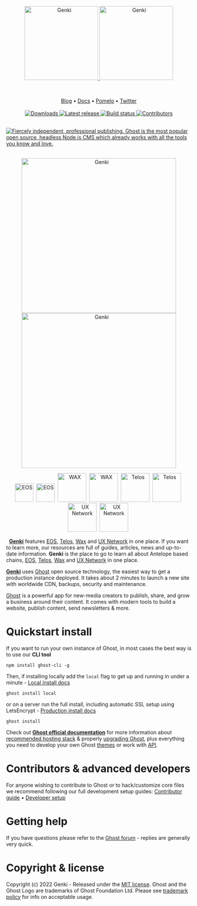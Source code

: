 &nbsp;
<p align="center">
  <a href="https://blog.genki.site/#gh-light-mode-only" target="_blank">
    <img src="https://user-images.githubusercontent.com/118148262/205803022-da8f2c77-4f9d-4aa7-85b5-f7de1b03887e.png" alt="Genki" width="200px">
  </a>
  <a href="https://blog.genki.site/#gh-dark-mode-only" target="_blank">
    <img src="https://user-images.githubusercontent.com/118148262/205803027-fbf88284-7724-488f-bbb7-7a1aefa15333.png" alt="Genki" width="200px">
  </a>
</p>
&nbsp;

<p align="center">
    <a href="https://blog.genki.site" target="_blank">Blog</a> •
    <a href="https://docs.genki.site" target="_blank">Docs</a> •
        <a href="https://pomelo.io/grants/subdeeplyla" target="_blank">Pomelo</a> •
    <a href="https://twitter.com/mediagenki" target="_blank">Twitter</a>
    <br /><br />
    <a href="https://ghost.org/">
        <img src="https://img.shields.io/badge/downloads-3M-brightgreen.svg" alt="Downloads" />
    </a>
    <a href="https://github.com/TryGhost/Ghost/releases/">
        <img src="https://img.shields.io/github/release/TryGhost/Ghost.svg" alt="Latest release" />
    </a>
    <a href="https://github.com/TryGhost/Ghost/actions">
        <img src="https://github.com/TryGhost/Ghost/workflows/Test%20Suite/badge.svg?branch=main" alt="Build status" />
    </a>
    <a href="https://github.com/TryGhost/Ghost/contributors/">
        <img src="https://img.shields.io/github/contributors/TryGhost/Ghost.svg" alt="Contributors" />
    </a>
</p>

&nbsp;
<a href="https://ghost.org/"><img src="https://user-images.githubusercontent.com/353959/169805900-66be5b89-0859-4816-8da9-528ed7534704.png" alt="Fiercely independent, professional publishing. Ghost is the most popular open source, headless Node.js CMS which already works with all the tools you know and love." /></a>
&nbsp;

<p align="center">
<a href="https://blog.genki.site/#gh-light-mode-only" target="_blank"><img src="https://user-images.githubusercontent.com/118148262/205803022-da8f2c77-4f9d-4aa7-85b5-f7de1b03887e.png" alt="Genki" width="420px" /></a>
<a href="https://blog.genki.site/#gh-dark-mode-only" target="_blank"><img src="https://user-images.githubusercontent.com/118148262/205803027-fbf88284-7724-488f-bbb7-7a1aefa15333.png" alt="Genki" width="420px" /></a>
</p>

<p align="center">
    <a href="https://eosnetwork.com/#gh-light-mode-only" target="_blank"><img src="https://user-images.githubusercontent.com/118148262/205805724-c8c04258-797e-4d4a-b96c-9e665dffcfed.png" alt="EOS" width="50px" /></a>&nbsp;
    <a href="https://eosnetwork.com/#gh-dark-mode-only" target="_blank"><img src="https://user-images.githubusercontent.com/118148262/205805199-0d4d5070-0825-4fda-a50c-e4482690be87.png" alt="EOS" width="50px" /></a>&nbsp;
    <a href="https://eosnetwork.com/#gh-light-mode-only" target="_blank"><img src="https://user-images.githubusercontent.com/118148262/205806336-acb3a3b8-cb96-4833-af95-bba8223ea3b8.png" alt="WAX" width="78px" /></a>&nbsp;
    <a href="https://eosnetwork.com/#gh-dark-mode-only" target="_blank"><img src="https://user-images.githubusercontent.com/118148262/205806338-d95c2ab9-fdd0-4ec3-a8d1-3da144ce3ba5.png" alt="WAX" width="78px" /></a>&nbsp;
    <a href="https://eosnetwork.com/#gh-light-mode-only" target="_blank"><img src="https://user-images.githubusercontent.com/118148262/205806645-f3cf8384-23ce-4a0d-9273-ce86435bf2a9.png" alt="Telos" width="78px" /></a>&nbsp;
    <a href="https://eosnetwork.com/#gh-dark-mode-only" target="_blank"><img src="https://user-images.githubusercontent.com/118148262/205806645-f3cf8384-23ce-4a0d-9273-ce86435bf2a9.png" alt="Telos" width="78px" /></a>&nbsp;
    <a href="https://eosnetwork.com/#gh-light-mode-only" target="_blank"><img src="https://user-images.githubusercontent.com/118148262/205807086-ceed6e2f-5961-4437-80e3-a5cb9b676977.png" alt="UX Network" width="78px" /></a>&nbsp;
    <a href="https://eosnetwork.com/#gh-dark-mode-only" target="_blank"><img src="https://user-images.githubusercontent.com/118148262/205807086-ceed6e2f-5961-4437-80e3-a5cb9b676977.png" alt="UX Network" width="78px" /></a>&nbsp;
</p>

&nbsp;
**[Genki](https://blog.genki.site/)** features [EOS](https://eosnetwork.com/), [Telos](https://www.telos.net/), [Wax](https://www.wax.io/) and [UX Network](https://uxnetwork.io/) in one place. If you want to learn more, our resources are full of guides, articles, news and up-to-date information. **Genki** is the place to go to learn all about Antelope based chains, [EOS](https://eosnetwork.com/), [Telos](https://www.telos.net/), [Wax](https://www.wax.io/) and [UX Network](https://uxnetwork.io/) in one place.

**[Genki](https://blog.genki.site/)** uses [Ghost](https://ghost.org/) open source technology, the easiest way to get a production instance deployed. It takes about 2 minutes to launch a new site with worldwide CDN, backups, security and maintenance.

[Ghost](https://ghost.org/) is a powerful app for new-media creators to publish, share, and grow a business around their content. It comes with modern tools to build a website, publish content, send newsletters & more.
&nbsp;

# Quickstart install

If you want to run your own instance of Ghost, in most cases the best way is to use our **CLI tool**

```
npm install ghost-cli -g
```

Then, if installing locally add the `local` flag to get up and running in under a minute - [Local install docs](https://ghost.org/docs/install/local/)

```
ghost install local
```

or on a server run the full install, including automatic SSL setup using LetsEncrypt - [Production install docs](https://ghost.org/docs/install/ubuntu/)

```
ghost install
```

Check out **[Ghost official documentation](https://ghost.org/docs/)** for more information about [recommended hosting stack](https://ghost.org/docs/hosting/) & properly [upgrading Ghost](https://ghost.org/docs/update/), plus everything you need to develop your own Ghost [themes](https://ghost.org/docs/themes/) or work with [API](https://ghost.org/docs/content-api/).

# Contributors & advanced developers

For anyone wishing to contribute to Ghost or to hack/customize core files we recommend following our full development setup guides: [Contributor guide](https://ghost.org/docs/contributing/) • [Developer setup](https://ghost.org/docs/install/source/)

# Getting help

If you have questions please refer to the [Ghost forum](https://forum.ghost.org/) - replies are generally very quick.

# Copyright & license

Copyright (c) 2022 Genki - Released under the [MIT license](https://github.com/genkimedia/ghost/blob/main/LICENSE). Ghost and the Ghost Logo are trademarks of Ghost Foundation Ltd. Please see [trademark policy](https://ghost.org/trademark/) for info on acceptable usage.
